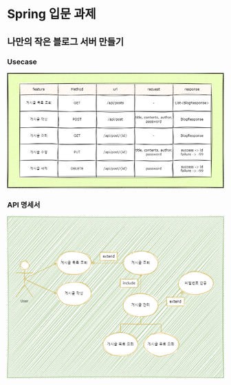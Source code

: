 # Spring 입문 과제
## 나만의 작은 블로그 서버 만들기

### Usecase
![Blog Usecase](/etc/blogAPI.png)

### API 명세서
![Blog API 명세서](/etc/blogUsecase.png)
